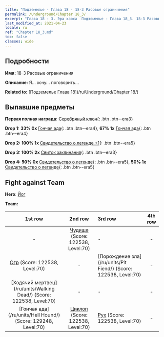```yaml
---
title: "Подземелье - Глава 18 - 18-3 Расовые ограничения"
permalink: /Underground/Chapter 18_3/
excerpt: "Глава 18 - 3. Эра хаоса  Подземелье - Глава 18_3. 18-3 Расовые ограничения"
last_modified_at: 2021-04-23
locale: ru
ref: "Chapter 18_3.md"
toc: false
classes: wide
---
```


## Подробности

 **Имя:** 18-3 Расовые ограничения

 **Описание:** Я... хочу... поговорить...

 **Related to:** [Подземелье Глава 18](/ru/Underground/Chapter 18/)

## Выпавшие предметы

 **Первая полная награда:** [Серебряный ключ](/ItemsRU/con_693/){: .btn .btn--era3}

 **Drop 1:** **33% 0x** [Гончая ада](/ItemsRU/unt_228/){: .btn .btn--era4}, **67% 1x** [Гончая ада](/ItemsRU/unt_228/){: .btn .btn--era4}

 **Drop 2:** **100% 1x** [Свидетельство о легенде +1](/ItemsRU/mat_74/){: .btn .btn--era5}

 **Drop 3:** **100% 2x** [Свиток заклинания](/ItemsRU/con_694/){: .btn .btn--era3}

 **Drop 4:** **50% 0x** [Свидетельство о легенде](/ItemsRU/mat_67/){: .btn .btn--era5}, **50% 1x** [Свидетельство о легенде](/ItemsRU/mat_67/){: .btn .btn--era5}


## Fight against Team
 **Hero:** [Йог](/ru/heroes/Yog/)

 **Team:**


  | 1st row | 2nd row | 3rd row | 4th row |
  |:----:|:----:|:----|:----:|
  | - | [Чудище](/ru/units/Behemoth/) (Score: 122538, Level:70)  | - | - |
  | [Огр](/ru/units/Ogre/) (Score: 122538, Level:70)  | - | [Порождение зла](/ru/units/Pit Fiend/) (Score: 122538, Level:70)  | - |
  | [Ходячий мертвец](/ru/units/Walking Dead/) (Score: 122538, Level:70)  | - | - | - |
  | [Гончая ада](/ru/units/Hell Hound/) (Score: 129248, Level:70)  | [Циклоп](/ru/units/Cyclops/) (Score: 122538, Level:70)  | [Рух](/ru/units/Roc/) (Score: 122538, Level:70)  | - |


